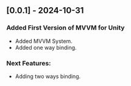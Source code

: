 
## [0.0.1] - 2024-10-31
### Added First Version of MVVM for Unity
- Added MVVM System.
- Added one way binding.

### Next Features:
- Adding two ways binding.
